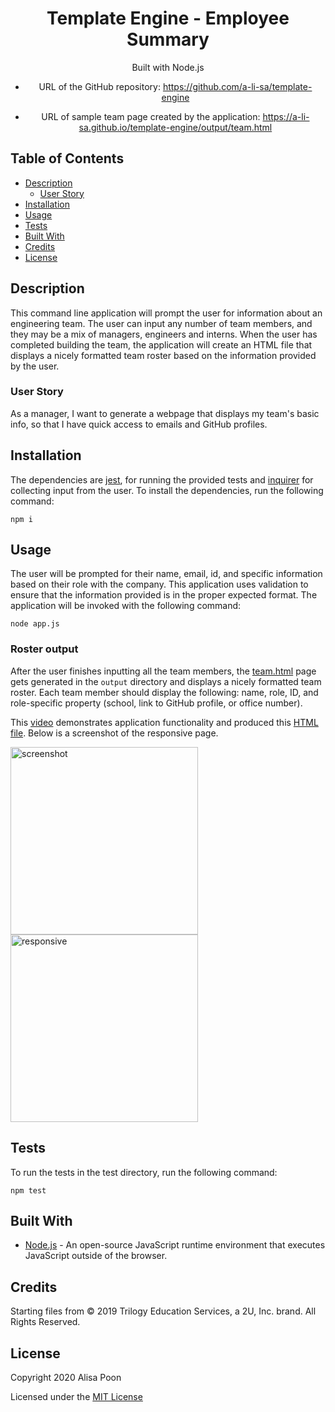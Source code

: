 <div align="center">

# Template Engine - Employee Summary

Built with Node.js

* URL of the GitHub repository: https://github.com/a-li-sa/template-engine

* URL of sample team page created by the application: https://a-li-sa.github.io/template-engine/output/team.html

</div>

## Table of Contents 

* [Description](#description)
  * [User Story](#user-story)
* [Installation](#installation)
* [Usage](#usage)
* [Tests](#tests)
* [Built With](#built-with)
* [Credits](#credits)
* [License](#license)

## Description

This command line application will prompt the user for information about an engineering team. The user can input any number of team members, and they may be a mix of managers, engineers and interns. When the user has completed building the team, the application will create an HTML file that displays a nicely formatted team roster based on the information provided by the user.

### User Story

As a manager,
I want to generate a webpage that displays my team's basic info,
so that I have quick access to emails and GitHub profiles.

## Installation

The dependencies are [jest](https://jestjs.io/), for running the provided tests and [inquirer](https://www.npmjs.com/package/inquirer) for collecting input from the user. To install the dependencies, run the following command:
```
npm i
```

## Usage

The user will be prompted for their name, email, id, and specific information based on their role with the company. This application uses validation to ensure that the information provided is in the proper expected format. The application will be invoked with the following command:
```
node app.js
```

### Roster output

After the user finishes inputting all the team members, the [team.html](output/team.html) page gets generated in the `output` directory and displays a nicely formatted team roster. Each team member should display the following: name, role, ID, and role-specific property (school, link to GitHub profile, or office number).

This [video](https://youtu.be/56PzSG-JFZQ) demonstrates application functionality and produced this [HTML file](output/team.html). Below is a screenshot of the responsive page.

<img src="https://i.imgur.com/o0F6jWv.png" alt="screenshot" height="300px">
<img src="https://i.imgur.com/h6sPbUL.png" alt="responsive" height="300px">

## Tests

To run the tests in the test directory, run the following command:
```
npm test
```

## Built With

* [Node.js](https://nodejs.org/en/) - An open-source JavaScript runtime environment that executes JavaScript outside of the browser. 

## Credits

Starting files from © 2019 Trilogy Education Services, a 2U, Inc. brand. All Rights Reserved.

## License

Copyright 2020 Alisa Poon

Licensed under the [MIT License](https://opensource.org/licenses/MIT)